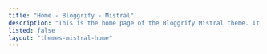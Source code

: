 ```yaml
---
title: "Home - Bloggrify - Mistral"
description: "This is the home page of the Bloggrify Mistral theme. It is a simple and clean theme for your blog."
listed: false
layout: "themes-mistral-home"
---
```


